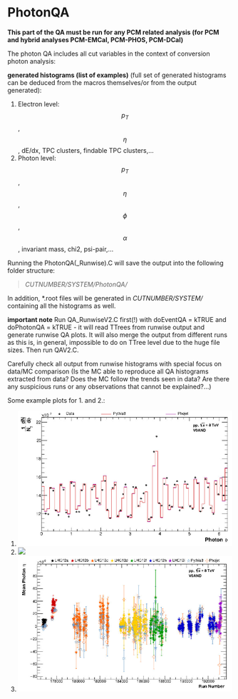 # PhotonQA 

**This part of the QA must be run for any PCM related analysis (for PCM and hybrid analyses PCM-EMCal, PCM-PHOS, PCM-DCal)**

The photon QA includes all cut variables in the context of conversion photon analysis:

**generated histograms (list of examples)** (full set of generated histograms can be deduced from the macros themselves/or from the output generated):
1. Electron level:  $$p_T$$, $$\eta$$, dE/dx, TPC clusters, findable TPC clusters,...
2. Photon level: $$p_T$$, $$\eta$$, $$\phi$$, $$\alpha$$, invariant mass, chi2, psi-pair,...

Running the PhotonQA(_Runwise).C will save the output into the following folder structure: 
> _CUTNUMBER/SYSTEM/PhotonQA/_ 

In addition, *.root files will be generated in _CUTNUMBER/SYSTEM/_ containing all the histograms as well.

**important note**
Run QA_RunwiseV2.C first(!) with doEventQA = kTRUE and doPhotonQA = kTRUE - it will read TTrees from runwise output and generate runwise QA plots. It will also merge the output from different runs as this is, in general, impossible to do on TTree level due to the huge file sizes.
Then run QAV2.C.

Carefully check all output from runwise histograms with special focus on data/MC comparison (Is the MC able to reproduce all QA histograms extracted from data? Does the MC follow the trends seen in data? Are there any suspicious runs or any observations that cannot be explained?...)

Some example plots for 1. and 2.:

1. ![](/QA/figures/Photon_Phi.jpg)
2. ![](/QA/Armenteros_LHC12h.jpg)
2. ![](/QA/figures/hGammaEta.jpg)





